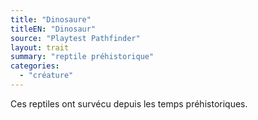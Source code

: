 ```yaml
---
title: "Dinosaure"
titleEN: "Dinosaur"
source: "Playtest Pathfinder"
layout: trait
summary: "reptile préhistorique"
categories:
  - "créature"
---
```

Ces reptiles ont survécu depuis les temps préhistoriques.
